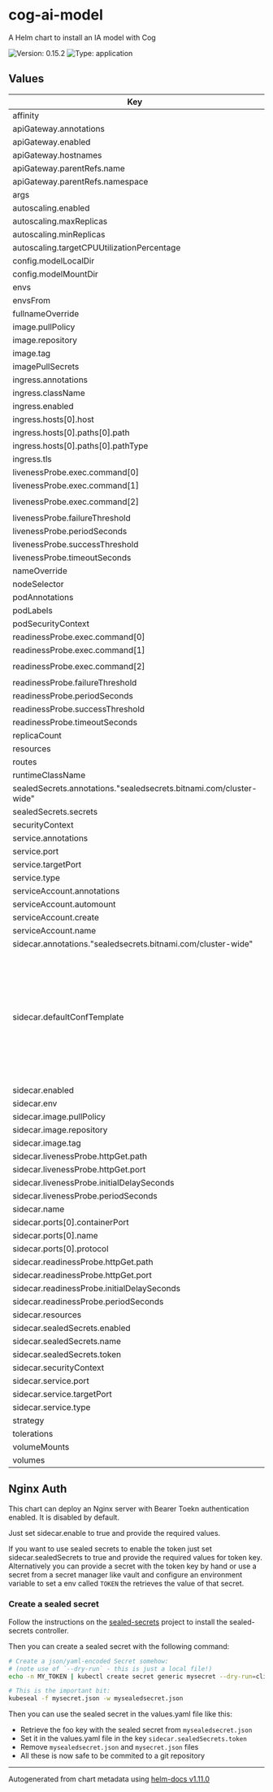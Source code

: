 # cog-ai-model

A Helm chart to install an IA model with Cog

![Version: 0.15.2](https://img.shields.io/badge/Version-0.15.2-informational?style=flat-square) ![Type: application](https://img.shields.io/badge/Type-application-informational?style=flat-square)

## Values

| Key | Type | Default | Description |
|-----|------|---------|-------------|
| affinity | object | `{}` |  |
| apiGateway.annotations | object | `{}` |  |
| apiGateway.enabled | bool | `false` |  |
| apiGateway.hostnames | object | `{}` |  |
| apiGateway.parentRefs.name | string | `"stable-gateway"` |  |
| apiGateway.parentRefs.namespace | string | `"gateway-ns"` |  |
| args | list | `[]` |  |
| autoscaling.enabled | bool | `false` |  |
| autoscaling.maxReplicas | int | `100` |  |
| autoscaling.minReplicas | int | `1` |  |
| autoscaling.targetCPUUtilizationPercentage | int | `80` |  |
| config.modelLocalDir | string | `"/var/huggingface/cache"` |  |
| config.modelMountDir | string | `"/root/.cache/huggingface"` |  |
| envs | object | `{}` |  |
| envsFrom | object | `{}` |  |
| fullnameOverride | string | `""` |  |
| image.pullPolicy | string | `"IfNotPresent"` |  |
| image.repository | string | `"your-docker-repo/image-name"` |  |
| image.tag | string | `""` |  |
| imagePullSecrets | list | `[]` |  |
| ingress.annotations | object | `{}` |  |
| ingress.className | string | `""` |  |
| ingress.enabled | bool | `false` |  |
| ingress.hosts[0].host | string | `"chart-example.local"` |  |
| ingress.hosts[0].paths[0].path | string | `"/"` |  |
| ingress.hosts[0].paths[0].pathType | string | `"ImplementationSpecific"` |  |
| ingress.tls | list | `[]` |  |
| livenessProbe.exec.command[0] | string | `"/usr/bin/sh"` |  |
| livenessProbe.exec.command[1] | string | `"-c"` |  |
| livenessProbe.exec.command[2] | string | `"/usr/bin/test -f /var/run/cog/ready"` |  |
| livenessProbe.failureThreshold | int | `10` |  |
| livenessProbe.periodSeconds | int | `100` |  |
| livenessProbe.successThreshold | int | `1` |  |
| livenessProbe.timeoutSeconds | int | `1` |  |
| nameOverride | string | `""` |  |
| nodeSelector | object | `{}` |  |
| podAnnotations | object | `{}` |  |
| podLabels | object | `{}` |  |
| podSecurityContext | object | `{}` |  |
| readinessProbe.exec.command[0] | string | `"/usr/bin/sh"` |  |
| readinessProbe.exec.command[1] | string | `"-c"` |  |
| readinessProbe.exec.command[2] | string | `"/usr/bin/test -f /var/run/cog/ready"` |  |
| readinessProbe.failureThreshold | int | `10` |  |
| readinessProbe.periodSeconds | int | `100` |  |
| readinessProbe.successThreshold | int | `1` |  |
| readinessProbe.timeoutSeconds | int | `1` |  |
| replicaCount | int | `1` |  |
| resources | object | `{}` |  |
| routes | object | `{}` |  |
| runtimeClassName | string | `"nvidia"` |  |
| sealedSecrets.annotations."sealedsecrets.bitnami.com/cluster-wide" | string | `"true"` |  |
| sealedSecrets.secrets | list | `[]` |  |
| securityContext | object | `{}` |  |
| service.annotations | object | `{}` |  |
| service.port | int | `5000` |  |
| service.targetPort | int | `5000` |  |
| service.type | string | `"NodePort"` |  |
| serviceAccount.annotations | object | `{}` |  |
| serviceAccount.automount | bool | `true` |  |
| serviceAccount.create | bool | `true` |  |
| serviceAccount.name | string | `""` |  |
| sidecar.annotations."sealedsecrets.bitnami.com/cluster-wide" | string | `"true"` |  |
| sidecar.defaultConfTemplate | string | `"server {\n  listen 80;\n\n  location / {\n      if ($http_authorization != 'Bearer ${TOKEN}') {\n          return 403;\n      }\n\n      proxy_pass http://127.0.0.1:{{ .Values.service.targetPort }};\n      proxy_http_version 1.1;\n      proxy_set_header Host $host;\n      proxy_set_header X-Real-IP $remote_addr;\n      proxy_set_header X-Forwarded-For $proxy_add_x_forwarded_for;\n  }\n}"` |  |
| sidecar.enabled | bool | `false` |  |
| sidecar.env | list | `[]` |  |
| sidecar.image.pullPolicy | string | `"IfNotPresent"` |  |
| sidecar.image.repository | string | `"nginx"` |  |
| sidecar.image.tag | string | `"1.26.0"` |  |
| sidecar.livenessProbe.httpGet.path | string | `"/healthz"` |  |
| sidecar.livenessProbe.httpGet.port | int | `80` |  |
| sidecar.livenessProbe.initialDelaySeconds | int | `15` |  |
| sidecar.livenessProbe.periodSeconds | int | `20` |  |
| sidecar.name | string | `"nginx-auth-sidecar"` |  |
| sidecar.ports[0].containerPort | int | `80` |  |
| sidecar.ports[0].name | string | `"http"` |  |
| sidecar.ports[0].protocol | string | `"TCP"` |  |
| sidecar.readinessProbe.httpGet.path | string | `"/healthz"` |  |
| sidecar.readinessProbe.httpGet.port | int | `80` |  |
| sidecar.readinessProbe.initialDelaySeconds | int | `15` |  |
| sidecar.readinessProbe.periodSeconds | int | `20` |  |
| sidecar.resources | object | `{}` |  |
| sidecar.sealedSecrets.enabled | bool | `false` |  |
| sidecar.sealedSecrets.name | string | `""` |  |
| sidecar.sealedSecrets.token | string | `""` |  |
| sidecar.securityContext | object | `{}` |  |
| sidecar.service.port | int | `80` |  |
| sidecar.service.targetPort | int | `80` |  |
| sidecar.service.type | string | `"ClusterIP"` |  |
| strategy | object | `{}` |  |
| tolerations | list | `[]` |  |
| volumeMounts | list | `[]` |  |
| volumes | list | `[]` |  |

## Nginx Auth

This chart can deploy an Nginx server with Bearer Toekn authentication enabled. It is disabled by default.

Just set sidecar.enable to true and provide the required values.

If you want to use sealed secrets to enable the token just set sidecar.sealedSecrets to true and provide the required values for token key.
Alternatively you can provide a secret with the token key by hand or use a secret from a secret manager like vault and configure an environment variable
to set a env called `TOKEN` the retrieves the value of that secret.

### Create a sealed secret

Follow the instructions on the [sealed-secrets](https://github.com/bitnami-labs/sealed-secrets) project to install the sealed-secrets controller.

Then you can create a sealed secret with the following command:

```bash
# Create a json/yaml-encoded Secret somehow:
# (note use of `--dry-run` - this is just a local file!)
echo -n MY_TOKEN | kubectl create secret generic mysecret --dry-run=client --from-file=foo=/dev/stdin -o json >mysecret.json

# This is the important bit:
kubeseal -f mysecret.json -w mysealedsecret.json
```

Then you can use the sealed secret in the values.yaml file like this:
- Retrieve the foo key with the sealed secret from `mysealedsecret.json`
- Set it in the values.yaml file in the key `sidecar.sealedSecrets.token`
- Remove `mysealedsecret.json` and `mysecret.json` files
- All these is now safe to be commited to a git repository

----------------------------------------------
Autogenerated from chart metadata using [helm-docs v1.11.0](https://github.com/norwoodj/helm-docs/releases/v1.11.0)